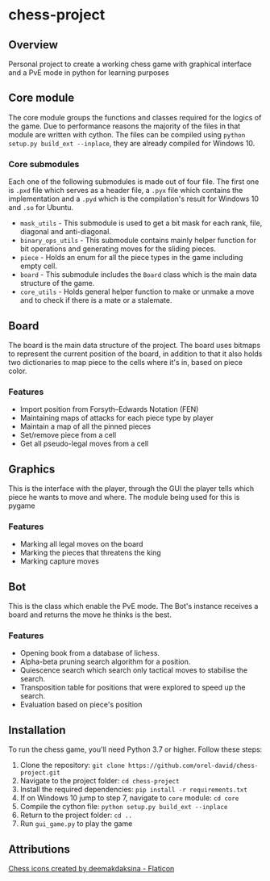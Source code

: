 # chess-project
## Overview
Personal project to create a working chess game with graphical interface and a PvE mode in python for learning purposes
## Core module
The core module groups the functions and classes required for the logics of the game.
Due to performance reasons the majority of the files in that module are written  with cython.
The files can be compiled using `python setup.py build_ext --inplace`, they are already compiled for Windows 10.
### Core submodules
Each one of the following submodules is made out of four file.
The first one is `.pxd` file which serves as a header file, a `.pyx` file which contains the implementation and a `.pyd` which is the compilation's result for Windows 10 and `.so` for Ubuntu.
* `mask_utils` - This submodule is used to get a bit mask for each rank, file, diagonal and anti-diagonal.
* `binary_ops_utils` - This submodule contains mainly helper function for bit operations and generating moves for the sliding pieces.
* `piece` - Holds an enum for all the piece types in the game including empty cell.
* `board` - This submodule includes the `Board` class which is the main data structure of the game.
* `core_utils` - Holds general helper function to make or unmake a move and to check if there is a mate or a stalemate.
## Board
The board is the main data structure of the project. 
The board uses bitmaps to represent the current position of the board, in addition to that it also holds two dictionaries to map piece to the cells where it's in,
based on piece color.
### Features
* Import position from Forsyth–Edwards Notation (FEN)
* Maintaining maps of attacks for each piece type by player
* Maintain a map of all the pinned pieces
* Set/remove piece from a cell
* Get all pseudo-legal moves from a cell
## Graphics
This is the interface with the player, through the GUI the player tells which piece he wants to move and where. The module being used for this is pygame
### Features
* Marking all legal moves on the board
* Marking the pieces that threatens the king
* Marking capture moves
## Bot
This is the class which enable the PvE mode. The Bot's instance receives a board and returns the move he thinks is the best.
### Features
* Opening book from a database of lichess.
* Alpha-beta pruning search algorithm for a position.
* Quiescence search which search only tactical moves to stabilise the search.
* Transposition table for positions that were explored to speed up the search.
* Evaluation based on piece's position
## Installation
To run the chess game, you'll need Python 3.7 or higher. Follow these steps:

1. Clone the repository: `git clone https://github.com/orel-david/chess-project.git`
2. Navigate to the project folder: `cd chess-project`
3. Install the required dependencies: `pip install -r requirements.txt`
4. If on Windows 10 jump to step 7, navigate to `core` module: `cd core`
5. Compile the cython file: `python setup.py build_ext --inplace`
6. Return to the project folder: `cd ..`
7. Run `gui_game.py` to play the game

## Attributions
<a href="https://www.flaticon.com/free-icons/chess" title="chess icons">Chess icons created by deemakdaksina - Flaticon</a>